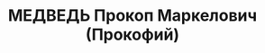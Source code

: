 ---
title: МЕДВЕДЬ Прокоп Маркелович (Прокофий)
description: '1897 р. н., с. Хиболівка Куликівського р-ну Чернігівської обл., прож.
  м. Вінниця, українець, із селян, освіта вища, керівник Вінницької обласної контори
  сільгоспбанку, одруж., 2 дітей.

  Арешт. 11.10.1937 р. Звинувач. за ст. 20, 54-7, 8, 11 КК УРСР. За вироком Верховного
  суду СРСР від 25.11.1937 р. розстріляний 25.11.1937 р.

  Реабіл. 13.02.1958 р.'
---